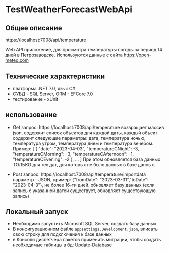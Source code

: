 # TestWeatherForecastWebApi


## Общее описание

https://localhost:7008/api/temperature

Web API приложение, для просмотра температуры погоды за период 14 дней в Петрозаводске. Используются данные с сайта https://open-meteo.com

## Технические характеристики

- платформа .NET 7.0, язык C#
- СУБД - SQL Server, ORM - EFCore 7.0
- тестирование - xUnit

## использование

- Get запрос: https://localhost:7008/api/temperature
возвращает массив json, содержит список объектов для каждой даты, каждый объект содержит следующие параметры: дата, температура ночью, температура утром, температура днем и температура вечером. Пример: 
[
  {
    "date": "2023-04-03",
    "temperatureCNight": -3,
    "temperatureCMorning": -3,
    "temperatureCAfternoon": -1,
    "temperatureCEvening": -2
  },
  ...
]
При этом обновляется база данных ТОЛЬКО для тех дат, для которых не было данных в базе данных.

- Post запрос: https://localhost:7008/api/temperature/importdata параметр - JSON, пример: {"fromDate": "2023-03-31","toDate": "2023-04-3"}, не более 16-ти дней. обновляет базу данных (если запись с указанной датой существует, обновляет существующую запись)


## Локальный запуск
- Необходимо запустить Microsoft SQL Server, создать базу данных
- В конфигурационном файле `appsettings.Development.json`, вписать свою строку для подключения к базе данных
- в Консоли диспетчера пакетов применить миграции, чтобы создать необходимые таблицы в бд: Update-Database
